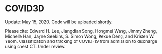 # COVID3D
Update: May 15, 2020. Code will be uploaded shortly.

Please cite:
Edward H. Lee, Jiangdian Song, Hongmei Wang, Jimmy Zheng, Michelle Han, 
Jayne Seekins, S. Simon Wong, Kexue Deng, and Kristen W. Yeom. Classification and tracking of COVID-19 from
admission to discharge using chest CT. Under review.




